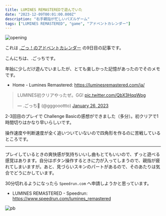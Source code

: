 ```yaml
---
title: LUMINES REMASTEREDで遊んでいた
date: "2023-12-09T00:01:00.000Z"
description: "右手親指が忙しいパズルゲーム"
tags: ["LUMINES REMASTERED", "game", "アドベントカレンダー"]
---
```


![opening](/blog/assets/images/posts/20231209-lumines-remastered/opening.jpg)

これは [.ごっ！のアドベントカレンダー](https://adventar.org/calendars/9122) の9日目の記事です。

こんにちは、.ごっちです。

年始に少しだけ遊んでいましたが、とても楽しかった記憶があったのでそのメモです。

- Home - Lumines Remastered:  https://luminesremastered.com/ja/

<blockquote class="twitter-tweet"><p lang="ja" dir="ltr">LUMINES初クリアやったぜ。GG! <a href="https://t.co/QbX3HqqWpg">pic.twitter.com/QbX3HqqWpg</a></p>&mdash; .ごっち📝 (@gggooottto) <a href="https://twitter.com/gggooottto/status/1618619568704081922?ref_src=twsrc%5Etfw">January 26, 2023</a></blockquote> <script async src="https://platform.twitter.com/widgets.js" charset="utf-8"></script>

2-3回目のプレイで Challenge Basicの感想ができました（多分）。初クリアで1時間切りはかなり早いらしいです。

操作速度や判断速度が全く追いついていないので四角形を作るのに苦戦しているところです。

---

プレイしているときの爽快感が気持ちいいし曲もとてもいいので、ずっと遊べる感覚はあります。自分はボタン操作するときに力が入ってしまうので、親指が疲れてしまいますが。あと、見づらいスキンのパートがあるので、そのあたりは気合でどうにかしています。

30分切れるようになったら `Speedrun.com` へ申請しようかと思っています。

- LUMINES REMASTERED - Speedrun: https://www.speedrun.com/lumines_remastered

![pb](/blog/assets/images/posts/20231209-lumines-remastered/pb.jpg)
